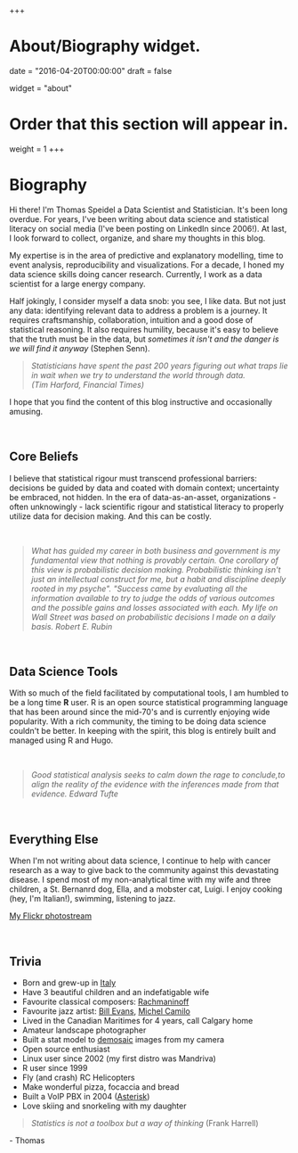 +++
# About/Biography widget.

date = "2016-04-20T00:00:00"
draft = false

widget = "about"

# Order that this section will appear in.
weight = 1
+++

# Biography

Hi there! I'm Thomas Speidel a Data Scientist and Statistician. It's been long overdue. For years, I've been writing about data science and statistical literacy on social media (I've been posting on LinkedIn since 2006!). At last, I look forward to collect, organize, and share my thoughts in this blog. 

My expertise is in the area of predictive and explanatory modelling, time to event analysis, reproducibility and visualizations. For a decade, I honed my data science skills doing cancer research. Currently, I work as a data scientist for a large energy company.

Half jokingly, I consider myself a data snob: you see, I like data. But not just any data: identifying relevant data to address a problem is a journey. It requires craftsmanship, collaboration, intuition and a good dose of statistical reasoning. It also requires humility, because it's easy to believe that the truth must be in the data, but *sometimes it isn't and the danger is we will find it anyway* (Stephen Senn).

> *Statisticians have spent the past 200 years figuring out what traps lie in wait when we try to understand the world through data.  
(Tim Harford, Financial Times)*

I hope that you find the content of this blog instructive and occasionally amusing.

<br>


## Core Beliefs
I believe that statistical rigour must transcend professional barriers: decisions be guided by data and coated with domain context; uncertainty be embraced, not hidden. In the era of data-as-an-asset, organizations - often unknowingly - lack scientific rigour and statistical literacy to properly utilize data for decision making. And this can be costly. 

<br>

> *What has guided my career in both business and government is my fundamental view that nothing is provably certain. One corollary of this view is probabilistic decision making. Probabilistic thinking isn't just an intellectual construct for me, but a habit and discipline deeply rooted in my psyche".  "Success came by evaluating all the information available to try to judge the odds of various outcomes and the possible gains and losses associated with each. My life on Wall Street was based on probabilistic decisions I made on a daily basis. Robert E. Rubin*

<br>

## Data Science Tools
With so much of the field facilitated by computational tools, I am humbled to be a long time **R** user. R is an open source statistical programming language that has been around since the mid-70's and is currently enjoying wide popularity. With a rich community, the timing to be doing data science couldn't be better. In keeping with the spirit, this blog is entirely built and managed using R and Hugo.

<br>

> *Good statistical analysis seeks to calm down the rage to conclude,to align the reality of the evidence with the inferences made from that evidence. Edward Tufte*

<br>

## Everything Else
When I'm not writing about data science, I continue to help with cancer research as a way to give back to the community against this devastating disease. I spend most of my non-analytical time with my wife and three children, a St. Bernanrd dog, Ella, and a mobster cat, Luigi. I enjoy cooking (hey, I'm Italian!), swimming, listening to jazz.

<i class="fa fa-flickr" aria-hidden="true"></i> [My Flickr photostream](https://www.flickr.com/photos/97538742@N00/albums/)

<br>

## Trivia
*    Born and grew-up in [Italy](https://goo.gl/1Av92B)
*    Have 3 beautiful children and an indefatigable wife
*    Favourite classical composers: [Rachmaninoff](https://www.youtube.com/watch?v=vVshQ9FPRN4)
*    Favourite jazz artist: [Bill Evans](https://www.youtube.com/watch?v=VkpXzZYPhqo), [Michel Camilo](https://www.youtube.com/watch?v=5IlRM-jS0nQ)
*    Lived in the Canadian Maritimes for 4 years, call Calgary home
*    Amateur landscape photographer 
*    Built a stat model to [demosaic](https://en.wikipedia.org/wiki/Demosaicing) images from my camera
*    Open source enthusiast
*    Linux user since 2002 (my first distro was Mandriva)
*    R user since 1999
*    Fly (and crash) RC Helicopters
*    Make wonderful pizza, focaccia and bread
*    Built a VoIP PBX in 2004 ([Asterisk](https://en.wikipedia.org/wiki/Asterisk_(PBX)))
*    Love skiing and snorkeling with my daughter






> *Statistics is not a toolbox but a way of thinking* (Frank Harrell)


\- Thomas